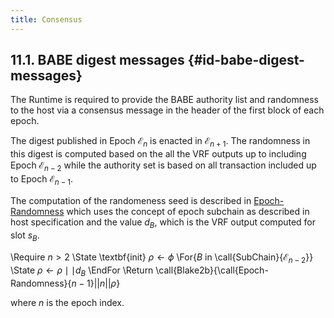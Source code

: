 ```yaml
---
title: Consensus
---
```


## 11.1. BABE digest messages {#id-babe-digest-messages}

The Runtime is required to provide the BABE authority list and randomness to the host via a consensus message in the header of the first block of each epoch.

The digest published in Epoch ${\mathcal{{{E}}}}_{{n}}$ is enacted in ${\mathcal{{{E}}}}_{{{n}+{1}}}$. The randomness in this digest is computed based on the all the VRF outputs up to including Epoch ${\mathcal{{{E}}}}_{{{n}-{2}}}$ while the authority set is based on all transaction included up to Epoch ${\mathcal{{{E}}}}_{{{n}-{1}}}$.

The computation of the randomeness seed is described in [Epoch-Randomness](id-consensus#algo-epoch-randomness) which uses the concept of epoch subchain as described in host specification and the value ${d}_{{B}}$, which is the VRF output computed for slot ${s}_{{B}}$.

\Require ${n}>{2}$ \State \textbf{init} $\rho\leftarrow\phi$ \For{${B}$ in \call{SubChain}{${\mathcal{{{E}}}}_{{{n}-{2}}}$}} \State $\rho\leftarrow\rho{\mid}{\mid}{d}_{{B}}$ \EndFor \Return \call{Blake2b}{\call{Epoch-Randomness}{${n}-{1}$}${\left|{\left|{n}\right|}\right|}\rho$}

where ${n}$ is the epoch index.
